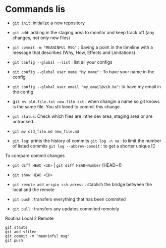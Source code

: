 # Commands lis

- `git init`: initialize a new repository
- `git add`: adding in the staging area to monitor and keep track off (any changes, not only new files)
- `git commit -m "MEANINFUL MSG"` : Saving a point in the timeline with a message that describes (Why, How, Effects and Limitations)

- `git config --global --list` : list all your configs
- `git config --global user.name "My name"` : To have your name in the config
- `git config --global user.email "my_email@vib.be"`: to have my email in the config

- g`it mv old.file.txt new.file.txt` : when changin a name so git knows is the same file. You stil lneed to commit this change.

- `git status`: Check which files are inthe dev area, staging area or are untracked.
- `git mv old_file.md new_file.md`
- `git log`: prints the history of commits
    `git log -n no` : to limit the number of listed commits 
    `git log --abbrev-commit` : to get a shorter unique ID

To compare commit changes
- `git diff HEAD <ID>` | `git diff HEAD~Number` (HEAD~1)
- `git show HEAD <ID> `

- `git remote add origin ssh-adress` : stablish the bridge between the local and the remote
- `git push` : transfers everything that has been commited 
- `git pull` : transfers any updates commited remotely 

Routina Local 2 Remote

```
git stauts
git add <file>
git commit -m "meaninful msg"
git push
```

